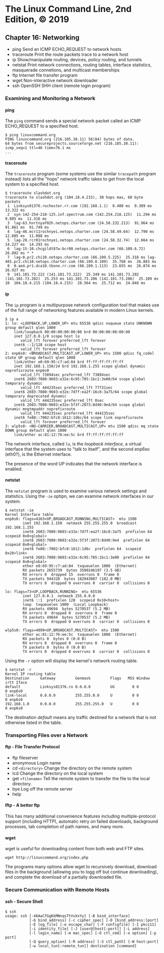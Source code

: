 # The Linux Command Line, 2nd Edition, © 2019

## Chapter 16: Networking

* ping Send an ICMP ECHO\_REQUEST to network hosts
* traceroute Print the route packets trace to a network host
* ip Show/manipulate routing, devices, policy routing, and tunnels
* netstat Print network connections, routing tables, interface statistics, masquerade connetions, and multicast memberships
* ftp Internet file transfer program
* wget Non-interactive network downloader
* ssh OpenSSH SHH client (remote login program)

### Examining and Monitoring a Network

#### ping

The `ping` command sends a special network packet called an ICMP ECHO_REQUEST to a specified host.

```
$ ping linuxcommand.org
PING linuxcommand.org (216.105.38.11) 56(84) bytes of data.
64 bytes from secureprojects.sourceforge.net (216.105.38.11): icmp_seq=1 ttl=46 time=76.1 ms
...
```

#### traceroute

The `traceroute` program (some systems use the similar `tracepath` program instead) lists all the "hops" network traffic takes to get from the local system to a specified host.

```
$ traceroute slashdot.org
traceroute to slashdot.org (104.18.4.215), 30 hops max, 60 byte packets
 1  Linksys01376.rochester.rr.com (192.168.1.1)  0.400 ms  0.389 ms  13.322 ms
 2  syn-142-254-218-125.inf.spectrum.com (142.254.218.125)  11.294 ms  9.805 ms  11.316 ms
 3  lag-63.hnrtnyaf02h.netops.charter.com (24.58.232.213)  91.964 ms  91.861 ms  91.749 ms
 4  lag-46.mcr11rochnyei.netops.charter.com (24.58.49.64)  12.790 ms  12.885 ms  11.088 ms
 5  lag-28.rcr01rochnyei.netops.charter.com (24.58.32.74)  12.664 ms  14.227 ms  14.293 ms
 6  lag-15-10.chcgildt87w-bcr00.netops.charter.com (66.109.6.72)  26.892 ms * *
 7  lag-0.pr2.chi10.netops.charter.com (66.109.5.225)  25.318 ms lag-401.pr2.chi10.netops.charter.com (66.109.0.109)  35.768 ms  26.883 ms
 8  0.ae4.pr1.dca10.tbone.rr.com (66.109.1.113)  23.655 ms  26.874 ms  26.927 ms
 9  141.101.73.222 (141.101.73.222)  25.349 ms 141.101.73.202 (141.101.73.202)  25.253 ms 141.101.73.206 (141.101.73.206)  25.109 ms
10  104.18.4.215 (104.18.4.215)  28.564 ms  25.712 ms  24.848 ms
```
#### ip

The `ip` program is a multipurpose network configuration tool that makes use of the full range of networking features available in modern Linux kernels.

```
$ ip a
1: lo: <LOOPBACK,UP,LOWER_UP> mtu 65536 qdisc noqueue state UNKNOWN group default qlen 1000
    link/loopback 00:00:00:00:00:00 brd 00:00:00:00:00:00
    inet 127.0.0.1/8 scope host lo
       valid_lft forever preferred_lft forever
    inet6 ::1/128 scope host 
       valid_lft forever preferred_lft forever
2: enp6s0: <BROADCAST,MULTICAST,UP,LOWER_UP> mtu 1500 qdisc fq_codel state UP group default qlen 1000
    link/ether e0:69:95:c7:ad:84 brd ff:ff:ff:ff:ff:ff
    inet 192.168.1.150/24 brd 192.168.1.255 scope global dynamic noprefixroute enp6s0
       valid_lft 73894sec preferred_lft 73894sec
    inet6 2603:7080:9603:e32e:6c95:785:1bc1:3e00/64 scope global temporary dynamic 
       valid_lft 444235sec preferred_lft 77731sec
    inet6 2603:7080:9603:e32e:7d7f:ea2f:16c8:3a75/64 scope global temporary deprecated dynamic 
       valid_lft 444235sec preferred_lft 0sec
    inet6 2603:7080:9603:e32e:5f3f:2073:8d40:9e4/64 scope global dynamic mngtmpaddr noprefixroute 
       valid_lft 444235sec preferred_lft 444235sec
    inet6 fe80::7002:bfc8:1612:1d6c/64 scope link noprefixroute 
       valid_lft forever preferred_lft forever
3: wlp5s0: <NO-CARRIER,BROADCAST,MULTICAST,UP> mtu 1500 qdisc mq state DOWN group default qlen 1000
    link/ether ac:81:12:76:ee:5c brd ff:ff:ff:ff:ff:ff
```

The network interface, called `lo`, is the _loopback interface_, a virtual interface that the system uses to "talk to itself", and the second enp6so (eth0?), is the Ethernet interface.

The presence of the word UP indicates that the network interface is enabled.

#### netstat

The `netstat` program is used to examine various network settings and statistics. Using the `-ie` optipn, we can examine network interfaces in our system.

```
$ netstat -ie
Kernel Interface table
enp6s0: flags=4163<UP,BROADCAST,RUNNING,MULTICAST>  mtu 1500
        inet 192.168.1.150  netmask 255.255.255.0  broadcast 192.168.1.255
        inet6 2603:7080:9603:e32e:7d7f:ea2f:16c8:3a75  prefixlen 64  scopeid 0x0<global>
        inet6 2603:7080:9603:e32e:5f3f:2073:8d40:9e4  prefixlen 64  scopeid 0x0<global>
        inet6 fe80::7002:bfc8:1612:1d6c  prefixlen 64  scopeid 0x20<link>
        inet6 2603:7080:9603:e32e:6c95:785:1bc1:3e00  prefixlen 64  scopeid 0x0<global>
        ether e0:69:95:c7:ad:84  txqueuelen 1000  (Ethernet)
        RX packets 2655739  bytes 3500246197 (3.5 GB)
        RX errors 0  dropped 15  overruns 0  frame 0
        TX packets 944328  bytes 182043087 (182.0 MB)
        TX errors 0  dropped 0 overruns 0  carrier 0  collisions 0

lo: flags=73<UP,LOOPBACK,RUNNING>  mtu 65536
        inet 127.0.0.1  netmask 255.0.0.0
        inet6 ::1  prefixlen 128  scopeid 0x10<host>
        loop  txqueuelen 1000  (Local Loopback)
        RX packets 49694  bytes 5270537 (5.2 MB)
        RX errors 0  dropped 0  overruns 0  frame 0
        TX packets 49694  bytes 5270537 (5.2 MB)
        TX errors 0  dropped 0 overruns 0  carrier 0  collisions 0

wlp5s0: flags=4099<UP,BROADCAST,MULTICAST>  mtu 1500
        ether ac:81:12:76:ee:5c  txqueuelen 1000  (Ethernet)
        RX packets 0  bytes 0 (0.0 B)
        RX errors 0  dropped 0  overruns 0  frame 0
        TX packets 0  bytes 0 (0.0 B)
        TX errors 0  dropped 0 overruns 0  carrier 0  collisions 0
```

Using the `-r` option will display the kernel's network routing table.

```
$ netstat -r
Kernel IP routing table
Destination     Gateway         Genmask         Flags   MSS Window  irtt Iface
default         Linksys01376.ro 0.0.0.0         UG        0 0          0 enp6s0
link-local      0.0.0.0         255.255.0.0     U         0 0          0 enp6s0
192.168.1.0     0.0.0.0         255.255.255.0   U         0 0          0 enp6s0
```

The destination _default_ means any traffic destined for a network that is not otherwise listed in the table.

### Transporting Files over a Network

#### ftp - File Transfer Protocol

* ftp fileserver
* anonymous Login name
* cd `<directory>` Change the directory on the remote system
* lcd Change the directory on the local system
* get `<filename>` Tell the remote system to transfer the file to the local directory.
* bye Log off the remote server
* help

#### lftp - A better ftp

This has many additional convenience features including multiple-protocol support (including HTTP), automatic retry on failed downloads, background processes, tab completion of path names, and many more.

#### wget 

wget is useful for downloading content from both web and FTP sites.

`wget http://linuxcommand.org/index.php`

The programs many options allow wget to recursively download, download files in the background (allowing you to logg off but continue downloading), and complete the download of a partially downloaded file.

### Secure Communication with Remote Hosts

#### ssh - Secure Shell

```
$ ssh
usage: ssh [-46AaCfGgKkMNnqsTtVvXxYy] [-B bind_interface]
           [-b bind_address] [-c cipher_spec] [-D [bind_address:]port]
           [-E log_file] [-e escape_char] [-F configfile] [-I pkcs11]
           [-i identity_file] [-J [user@]host[:port]] [-L address]
           [-l login_name] [-m mac_spec] [-O ctl_cmd] [-o option] [-p port]
           [-Q query_option] [-R address] [-S ctl_path] [-W host:port]
           [-w local_tun[:remote_tun]] destination [command]
```